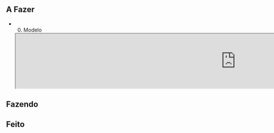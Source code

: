 ## A Fazer
- 00. Modelo  
  <iframe
    src="https://efzevios.github.io/Spork/Porcento.html"
    style="width:250%;height:;aspect-ratio:"
    scrolling="yes">
  </iframe>
  

## Fazendo

## Feito